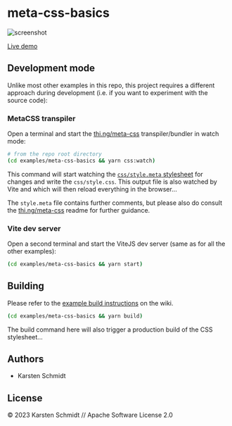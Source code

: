 # meta-css-basics

![screenshot](https://raw.githubusercontent.com/thi-ng/umbrella/develop/assets/examples/meta-css-basics.png)

[Live demo](http://demo.thi.ng/umbrella/meta-css-basics/)

## Development mode

Unlike most other examples in this repo, this project requires a different approach during development (i.e. if you want to experiment with the source code):

### MetaCSS transpiler

Open a terminal and start the
[thi.ng/meta-css](https://github.com/thi-ng/umbrella/blob/f92456b8a555f5d09a7ebe95e704caa1d0c6ab6e/packages/meta-css)
transpiler/bundler in watch mode:

```bash
# from the repo root directory
(cd examples/meta-css-basics && yarn css:watch)
```

This command will start watching the [`css/style.meta`
stylesheet](https://github.com/thi-ng/umbrella/blob/develop/examples/meta-css-basics/css/style.meta)
for changes and write the `css/style.css`. This output file is also watched by
Vite and which will then reload everything in the browser...

The `style.meta` file contains further comments, but please also do consult the
[thi.ng/meta-css](https://github.com/thi-ng/umbrella/blob/develop/packages/meta-css)
readme for further guidance.

### Vite dev server

Open a second terminal and start the ViteJS dev server (same as for all the
other examples):

```bash
(cd examples/meta-css-basics && yarn start)
```

## Building

Please refer to the [example build instructions](https://github.com/thi-ng/umbrella/wiki/Example-build-instructions) on the wiki.

```bash
(cd examples/meta-css-basics && yarn build)
```

The build command here will also trigger a production build of the CSS
stylesheet...

## Authors

- Karsten Schmidt

## License

&copy; 2023 Karsten Schmidt // Apache Software License 2.0
